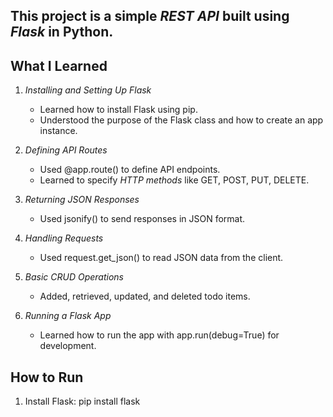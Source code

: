 ## This project is a simple *REST API* built using *Flask* in Python.  

## What I Learned
1. *Installing and Setting Up Flask*  
   - Learned how to install Flask using pip.
   - Understood the purpose of the Flask class and how to create an app instance.

2. *Defining API Routes*  
   - Used @app.route() to define API endpoints.
   - Learned to specify *HTTP methods* like GET, POST, PUT, DELETE.

3. *Returning JSON Responses*  
   - Used jsonify() to send responses in JSON format.

4. *Handling Requests*  
   - Used request.get_json() to read JSON data from the client.

5. *Basic CRUD Operations*  
   - Added, retrieved, updated, and deleted todo items.

6. *Running a Flask App*  
   - Learned how to run the app with app.run(debug=True) for development.

## How to Run
1. Install Flask:
   pip install flask

